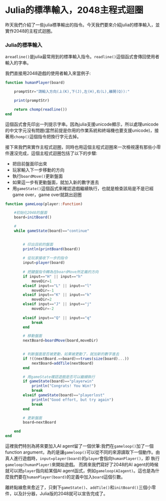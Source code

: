 # Julia的標準輸入，2048主程式迴圈

昨天我們介紹了一些julia標準輸出的指令。今天我們要來介紹julia的標準輸入，並實作2048的主程式迴圈。


### Julia的標準輸入

a```readline()```是julia最常用到的標準輸入指令。```readline()```這個函式會傳回使用者輸入的字串。

我們直接用2048遊戲的使用者輸入來當例子:


```julia
function humanPlayer(board)

	promptStr="請輸入方向(上(K),下(J),左(H),右(L),離開(Q)):"

	print(promptStr)

	return chomp(readline())
end
```

這個函式會先印出一列提示字串。因為julia支援unicode顯示，所以處理unicode的中文字元沒有問題(當然前提是你用的作業系統和終端機也要支援unicode)，接著用```chomp()```這個指令把換行字元去掉。


接下來我們來實作主程式迴圈，同時也用這個主程式迴圈來一次檢視還有那些小零件還沒完成，這個主程式迴圈包括了以下的步驟:

- 把目前盤面印出來
- 玩家輸入下一步移動的方向
- 執行```boardMove()```更新盤面
- 如果這一步有更動盤面，就加入新的數字進去
- 用```gameState()```這個函式來確認遊戲繼續執行，也就是檢查該局是不是已經game over，game over就跳出迴圈


```julia
function gameLoop(player::Function)

	#初始化2048的盤面
	board=initBoard()

	#
	while gameState(board)=="continue"

		
		# 印出目前的盤面
		println(printBoard(board))
		
		# 從玩家接收下一步的指令
		input=player(board)
		
		# 把鍵盤指令轉為在boardMove所定義的方向
		if input=="H" || input=="h"
			moveDir=1
		elseif input=="L" || input=="l"
			moveDir=-1
		elseif input=="K" || input=="k"
			moveDir=2
		elseif input=="J" || input=="j"
			moveDir=-2
		
		elseif input=="Q" || input=="q"
			break
		end

		# 移動盤面
		nextBoard=boardMove(board,moveDir)

		
		# 判斷盤面是否被更動，如果被更動了，就加新的數字進去
		if !((nextBoard.==board)==trues(size(board)...))
			nextBoard=addTile(nextBoard)
		end

		# 用gameState確認遊戲是否可以繼續執行
		if gameState(board)=="playerwin"
			println("Congrats! You Win!")
			break	
		elseif gameState(board)=="playerlost"
			println("Good effort, but try again")
			break
		end

		# 更新盤面
		board=nextBoard

	end
end

```

這裡我們特別為將來要加入AI agent留了一個伏筆:我們在```gameloop()```加了一個function argument，為的是讓```gameloop()```可以從不同的來源讀取下一個動作。由真人進行遊戲時，```input=player(board)```的```player```會指向```humanPlayer()```，即 執行```gameloop(humanPlayer)```來開始遊戲。
而將來我們寫好了2048的AI agent的時候就可以把```player```指向給某個AI agent函式，例如```gameloop(AIagent)```。這也是為什麼我們要在```humanPlayer(board)```的定義中加入```board```這個引數。

離終點線愈來愈近了，只剩下```gameState()```、```addTile()```和```initBoard()```三個小零件，以及計分器，Julia版的2048就可以宣告完成了。
